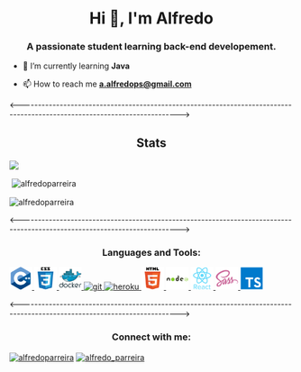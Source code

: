 <h1 align="center">Hi 👋, I'm Alfredo</h1>
<h3 align="center">A passionate student learning back-end developement.</h3>

- 🌱 I’m currently learning **Java**

- 📫 How to reach me **a.alfredops@gmail.com**

<-------------------------------------------------------------------------------------------------------------------------->
<h2 align="center"> Stats </h2>

<a href="https://github.com/alfredoparreiras">
  <img align="center" src="https://github-readme-stats.vercel.app/api/top-langs/?username=alfredoparreiras&theme=dark&hide_langs_below=1" />
</a>

<p>&nbsp;<img align="center" src="https://github-readme-stats.vercel.app/api?username=alfredoparreiras&show_icons=true&theme=dark&locale=en" alt="alfredoparreira" /></p>

<p><img align="center" src="https://github-readme-streak-stats.herokuapp.com/?user=alfredoparreiras&" alt="alfredoparreira" /></p>

<-------------------------------------------------------------------------------------------------------------------------->
<h3 align="center">Languages and Tools:</h3>
<p align="left"> <a href="https://www.w3schools.com/cpp/" target="_blank" rel="noreferrer"> <img src="https://raw.githubusercontent.com/devicons/devicon/master/icons/cplusplus/cplusplus-original.svg" alt="cplusplus" width="40" height="40"/> </a> <a href="https://www.w3schools.com/css/" target="_blank" rel="noreferrer"> <img src="https://raw.githubusercontent.com/devicons/devicon/master/icons/css3/css3-original-wordmark.svg" alt="css3" width="40" height="40"/> </a> <a href="https://www.docker.com/" target="_blank" rel="noreferrer"> <img src="https://raw.githubusercontent.com/devicons/devicon/master/icons/docker/docker-original-wordmark.svg" alt="docker" width="40" height="40"/> </a> <a href="https://git-scm.com/" target="_blank" rel="noreferrer"> <img src="https://www.vectorlogo.zone/logos/git-scm/git-scm-icon.svg" alt="git" width="40" height="40"/> </a> <a href="https://heroku.com" target="_blank" rel="noreferrer"> <img src="https://www.vectorlogo.zone/logos/heroku/heroku-icon.svg" alt="heroku" width="40" height="40"/> </a> <a href="https://www.w3.org/html/" target="_blank" rel="noreferrer"> <img src="https://raw.githubusercontent.com/devicons/devicon/master/icons/html5/html5-original-wordmark.svg" alt="html5" width="40" height="40"/> </a> <a href="https://nodejs.org" target="_blank" rel="noreferrer"> <img src="https://raw.githubusercontent.com/devicons/devicon/master/icons/nodejs/nodejs-original-wordmark.svg" alt="nodejs" width="40" height="40"/> </a> <a href="https://reactjs.org/" target="_blank" rel="noreferrer"> <img src="https://raw.githubusercontent.com/devicons/devicon/master/icons/react/react-original-wordmark.svg" alt="react" width="40" height="40"/> </a> <a href="https://sass-lang.com" target="_blank" rel="noreferrer"> <img src="https://raw.githubusercontent.com/devicons/devicon/master/icons/sass/sass-original.svg" alt="sass" width="40" height="40"/> </a> <a href="https://www.typescriptlang.org/" target="_blank" rel="noreferrer"> <img src="https://raw.githubusercontent.com/devicons/devicon/master/icons/typescript/typescript-original.svg" alt="typescript" width="40" height="40"/> </a> </p>
<-------------------------------------------------------------------------------------------------------------------------->
<h3 align="center">Connect with me:</h3>
<p align="left">
<a href="https://linkedin.com/in/alfredoparreira" target="blank"><img align="center" src="https://raw.githubusercontent.com/rahuldkjain/github-profile-readme-generator/master/src/images/icons/Social/linked-in-alt.svg" alt="alfredoparreira" height="30" width="40" /></a>
<a href="https://instagram.com/alfredo_parreira" target="blank"><img align="center" src="https://raw.githubusercontent.com/rahuldkjain/github-profile-readme-generator/master/src/images/icons/Social/instagram.svg" alt="alfredo_parreira" height="30" width="40" /></a>
</p>

